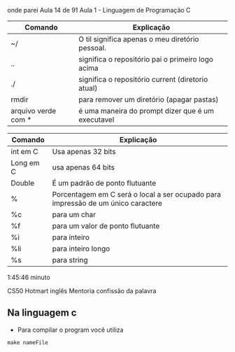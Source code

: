 onde parei
Aula 14 de 91
Aula 1 - Linguagem de Programação C



| Comando | Explicação |
| -------- | --------  |
| ~/        | O til significa apenas o meu diretório pessoal. |
| ..       | significa o repositório pai o primeiro logo acima |
| ./       | significa o repositório current (diretorio atual) |
| rmdir    | para remover um diretório (apagar pastas) |
| arquivo verde com *| é uma maneira do prompt dizer que é um executavel |

| Comando | Explicação |
| -------- | --------  |
|int em C| Usa apenas 32 bits|
|Long em C| usa apenas 64 bits|
|Double| É um padrão de ponto flutuante|
|%|Porcentagem em C será o local a ser ocupado para impressão de um único caractere|
|%c| para um char|
|%f| para um valor de ponto flutuante|
|%i| para inteiro|
|%li|para inteiro longo|
|%s|para string|



1:45:46 minuto

CS50
Hotmart
inglês
Mentoria confissão da palavra

## Na linguagem c 

- Para compilar o program você utiliza


```c
make nameFile
```